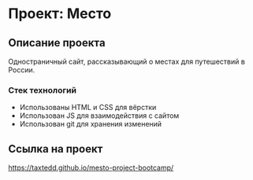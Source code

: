 # Проект: Место
## Описание проекта
Одностраничный сайт, рассказывающий о местах для путешествий в России.
### Стек технологий
* Использованы HTML и CSS для вёрстки
* Использован JS для взаимодействия с сайтом
* Использован git для хранения изменений
## Ссылка на проект
https://taxtedd.github.io/mesto-project-bootcamp/